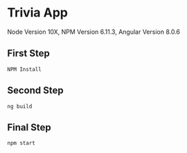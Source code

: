 # Trivia App

Node Version 10X, 
NPM Version 6.11.3, 
Angular Version 8.0.6

## First Step

```
NPM Install
```

## Second Step
```
ng build
```

## Final Step
```
npm start
```